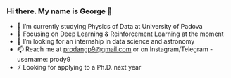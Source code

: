 ### Hi there. My name is George 👋

- 🔭 I’m currently studying Physics of Data at University of Padova
- 🌱 Focusing on Deep Learning & Reinforcement Learning at the moment
- 👯 I’m looking for an internship in data science and astronomy
- 📫 Reach me at prodangp9@gmail.com or on Instagram/Telegram - username: prody9 
- ⚡ Looking for applying to a Ph.D. next year

